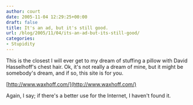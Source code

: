 ```yaml
---
author: court
date: 2005-11-04 12:29:25+00:00
draft: false
title: It's an ad, but it's still good.
url: /blog/2005/11/04/its-an-ad-but-its-still-good/
categories:
- Stupidity
---
```


This is the closest I will ever get to my dream of stuffing a pillow with David Hasselhoff's chest hair.  Ok, it's not really a dream of mine, but it might be somebody's dream, and if so, this site is for you.

[http://www.waxhoff.com/](http://www.waxhoff.com/)

Again, I say; if there's a better use for the Internet, I haven't found it.
